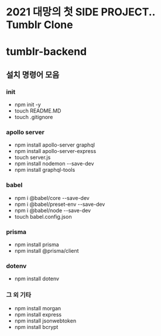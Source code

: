# 2021 대망의 첫 SIDE PROJECT.. Tumblr Clone
# tumblr-backend

## 설치 명령어 모음
### init
- npm init -y
- touch README.MD
- touch .gitignore
### apollo server
- npm install apollo-server graphql
- npm install apollo-server-express
- touch server.js
- npm install nodemon --save-dev
- npm install graphql-tools
### babel
- npm i @babel/core --save-dev
- npm i @babel/preset-env --save-dev
- npm i @babel/node --save-dev
- touch babel.config.json
### prisma
- npm install prisma
- npm install @prisma/client
### dotenv
- npm install dotenv
### 그 외 기타
- npm install morgan
- npm install express
- npm install jsonwebtoken
- npm install bcrypt